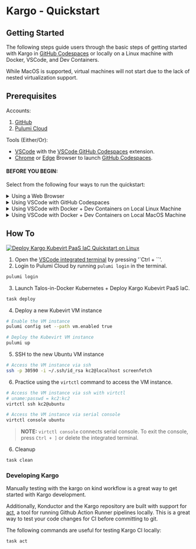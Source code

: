 # Kargo - Quickstart

## Getting Started

The following steps guide users through the basic steps of getting started with Kargo in [GitHub Codespaces](https://github.com/features/codespaces) or locally on a Linux machine with Docker, VSCode, and Dev Containers.

While MacOS is supported, virtual machines will not start due to the lack of nested virtualization support.

## Prerequisites

Accounts:

1. [GitHub](https://github.com)
2. [Pulumi Cloud](https://app.pulumi.com/signup)

Tools (Either/Or):

- [VSCode](https://code.visualstudio.com/download) with the [VSCode GitHub Codespaces](https://marketplace.visualstudio.com/items?itemName=GitHub.codespaces) extension.
- [Chrome](https://www.google.com/chrome) or [Edge](https://www.microsoft.com/en-us/edge) Browser to launch [GitHub Codespaces](https://github.com/features/codespaces).

#### BEFORE YOU BEGIN:

Select from the following four ways to run the quickstart:

<details><summary>Using a Web Browser</summary>

---

Tested in Google Chrome & Microsoft Edge browsers.

| Step Number | Action                                                                                       | Example / Suggestions          |
| ----------- | -------------------------------------------------------------------------------------------- | ------------------------------ |
| 1           | Open the [Kargo GitHub repository](https://github.com/ContainerCraft/Kargo) in your browser. |                                |
| 2           | Click the `Code` button and select the `Codespaces` tab.                                     |                                |
| 3           | Click `Codespaces > New with options` in the 3-dot menu.                                     |                                |
| 4           | Select the following options:                                                                |                                |
|             | **Branch**                                                                                   | `main`                         |
|             | **Dev container configuration**                                                              | `konductor`                    |
|             | **Region**                                                                                   | `$USERS_CHOICE`                |
|             | **Machine type**                                                                             | `4 cores, 16 GB RAM` or better |
| 5           | Click the `Create` button.                                                                   |                                |

Wait for the Codespace to build, then continue with the [How To](#how-to) instructions.

---

</details>

<details><summary>Using VSCode with GitHub Codespaces</summary>

---

Run the following steps in the [VSCode command palette](https://code.visualstudio.com/docs/getstarted/userinterface#_command-palette) by pressing `Ctrl + Shift + P`:

| Step Number | Action                                                       | Example / Suggestions  |
| ----------- | ------------------------------------------------------------ | ---------------------- |
| 1           | Type/Select `Codespaces: Create New Codespace`.              |                        |
| 2           | Select the repository using fuzzy search.                    | `ContainerCraft/Kargo` |
| 3           | Select the branch.                                           | `main`                 |
| 4           | Select an instance size of at least `4 cores & 16GB of RAM`. |                        |

Wait for the Codespace to build, then continue with the [How To](#how-to) instructions.

</details>

<details><summary>Using VSCode with Docker + Dev Containers on Local Linux Machine</summary>

Ensure you have the following installed:

[![Kargo Kubevirt PaaS IaC Quickstart Prerequisites on Linux](https://img.youtube.com/vi/RyXZrcZKen8/0.jpg)](https://www.youtube.com/watch?v=RyXZrcZKen8)

- [Docker](https://docs.docker.com/get-docker/)
- [VSCode](https://code.visualstudio.com/download)
- [VSCode Dev Containers](https://marketplace.visualstudio.com/items?itemName=ms-vscode-remote.remote-containers)

| Step | Action                                                                                                        | Example / Suggestions                               |
| ---- | ------------------------------------------------------------------------------------------------------------- | --------------------------------------------------- |
| 1    | Launch [VSCode command palette](https://code.visualstudio.com/docs/getstarted/userinterface#_command-palette) | Key combo: `Ctrl + Shift + P`                       |
| 2    | Type/Select                                                                                                   | `Dev Containers: Clone Repository in Named Volume`. |
| 3    | Type in fuzzy search for the git repository.                                                                  | `ContainerCraft/Kargo`                              |
| 4    | Enter a name for the container volume.                                                                        | `vsc-remote-containers-kargo`                       |
| 5    | Enter the cloned destination folder name.                                                                     | `Kargo` (default recommended)                       |

Wait for the dev container to build and open in VSCode, then proceed with [How To](#how-to) instructions.

---

</details>

<details><summary>Using VSCode with Docker + Dev Containers on Local MacOS Machine</summary>

---

**NOTE:** This works for platform development. Kubevirt VMs will not start due to missing nested virtualization features.

Ensure you have the following installed:

- [Docker](https://docs.docker.com/get-docker/)
- [VSCode](https://code.visualstudio.com/download)
- [VSCode Dev Containers](https://marketplace.visualstudio.com/items?itemName=ms-vscode-remote.remote-containers)

| Step | Action                                                                                                        | Example / Suggestions                               |
| ---- | ------------------------------------------------------------------------------------------------------------- | --------------------------------------------------- |
| 1    | Launch [VSCode command palette](https://code.visualstudio.com/docs/getstarted/userinterface#_command-palette) | Key combo: `Ctrl + Shift + P`                       |
| 2    | Type/Select                                                                                                   | `Dev Containers: Clone Repository in Named Volume`. |
| 3    | Type in fuzzy search for the git repository.                                                                  | `ContainerCraft/Kargo`                              |
| 4    | Enter a name for the container volume.                                                                        | `vsc-remote-containers-kargo`                       |
| 5    | Enter the cloned destination folder name.                                                                     | `Kargo` (default recommended)                       |

Wait for the dev container to build and open in VSCode, then proceed with [How To](#how-to) instructions.

---

</details>

## How To

[![Deploy Kargo Kubevirt PaaS IaC Quickstart on Linux](https://img.youtube.com/vi/qo7EfF-xdK0/0.jpg)](https://www.youtube.com/watch?v=qo7EfF-xdK0)

1. Open the [VSCode integrated terminal](https://code.visualstudio.com/docs/editor/integrated-terminal) by pressing '`Ctrl + ``'.
2. Login to Pulumi Cloud by running `pulumi login` in the terminal.

```sh
pulumi login
```

3. Launch Talos-in-Docker Kubernetes + Deploy Kargo Kubevirt PaaS IaC.

```sh
task deploy
```

4. Deploy a new Kubevirt VM instance

```bash
# Enable the VM instance
pulumi config set --path vm.enabled true

# Deploy the Kubevirt VM instance
pulumi up
```

5. SSH to the new Ubuntu VM instance

```bash
# Access the VM instance via ssh
ssh -p 30590 -i ~/.ssh/id_rsa kc2@localhost screenfetch
```

6. Practice using the `virtctl` command to access the VM instance.

```bash
# Access the VM instance via ssh with virtctl
# uname:passwd = kc2:kc2
virtctl ssh kc2@ubuntu

# Access the VM instance via serial console
virtctl console ubuntu
```

> **NOTE:** `virtctl console` connects serial console. To exit the console, press `Ctrl + ]` or delete the integrated terminal.

6. Cleanup

```bash
task clean
```

### Developing Kargo

Manually testing with the kargo on kind workflow is a great way to get started with Kargo development.

Additionally, Konductor and the Kargo repository are built with support for [act](https://nektosact.com/), a tool for running Github Action Runner pipelines locally. This is a great way to test your code changes for CI before committing to git.

The following commands are useful for testing Kargo CI locally:

```bash
task act
```

